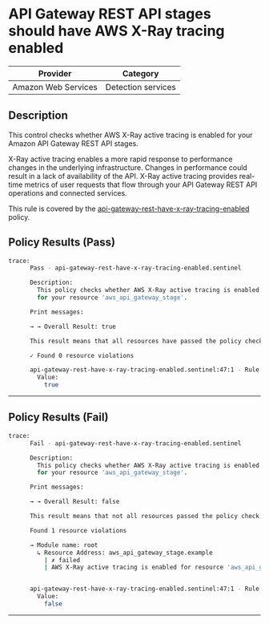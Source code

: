 # API Gateway REST API stages should have AWS X-Ray tracing enabled

| Provider            | Category           |
|---------------------|--------------------|
| Amazon Web Services | Detection services |

## Description

This control checks whether AWS X-Ray active tracing is enabled for your Amazon API Gateway REST API stages.

X-Ray active tracing enables a more rapid response to performance changes in the underlying infrastructure. Changes in performance could result in a lack of availability of the API. X-Ray active tracing provides real-time metrics of user requests that flow through your API Gateway REST API operations and connected services.

This rule is covered by the [api-gateway-rest-have-x-ray-tracing-enabled](../../policies/api-gateway-rest-have-x-ray-tracing-enabled.sentinel) policy.

## Policy Results (Pass)
```bash
trace:
      Pass - api-gateway-rest-have-x-ray-tracing-enabled.sentinel

      Description:
        This policy checks whether AWS X-Ray active tracing is enabled
        for your resource 'aws_api_gateway_stage'.

      Print messages:

      → → Overall Result: true

      This result means that all resources have passed the policy check for the policy api-gateway-rest-have-x-ray-tracing-enabled.

      ✓ Found 0 resource violations

      api-gateway-rest-have-x-ray-tracing-enabled.sentinel:47:1 - Rule "main"
        Value:
          true
```

---

## Policy Results (Fail)
```bash
trace:
      Fail - api-gateway-rest-have-x-ray-tracing-enabled.sentinel

      Description:
        This policy checks whether AWS X-Ray active tracing is enabled
        for your resource 'aws_api_gateway_stage'.

      Print messages:

      → → Overall Result: false

      This result means that not all resources passed the policy check and the protected behavior is not allowed for the policy api-gateway-rest-have-x-ray-tracing-enabled.

      Found 1 resource violations

      → Module name: root
        ↳ Resource Address: aws_api_gateway_stage.example
          | ✗ failed
          | AWS X-Ray active tracing is enabled for resource 'aws_api_gateway_stage'. Refer to https://docs.aws.amazon.com/securityhub/latest/userguide/apigateway-controls.html#apigateway-3 for more details.


      api-gateway-rest-have-x-ray-tracing-enabled.sentinel:47:1 - Rule "main"
        Value:
          false
```

---